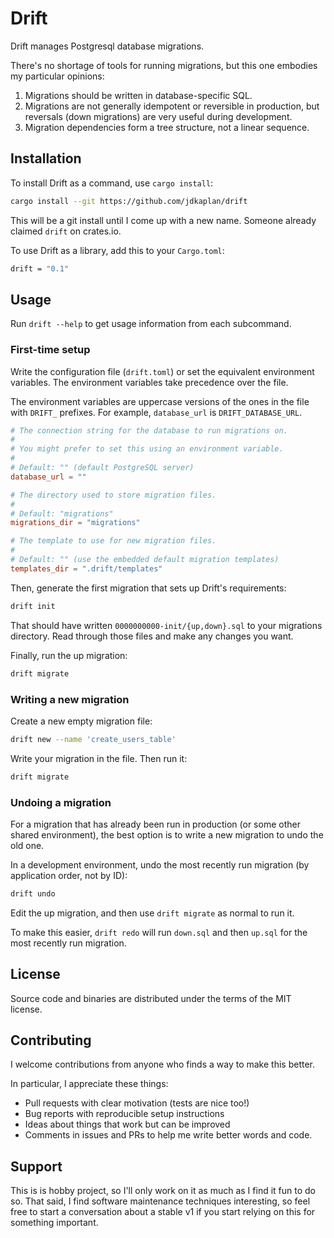 # Drift

Drift manages Postgresql database migrations.

There's no shortage of tools for running migrations, but this one embodies my
particular opinions:

1. Migrations should be written in database-specific SQL.
2. Migrations are not generally idempotent or reversible in production, but
   reversals (down migrations) are very useful during development.
3. Migration dependencies form a tree structure, not a linear sequence.

## Installation

To install Drift as a command, use `cargo install`:

```bash
cargo install --git https://github.com/jdkaplan/drift
```

This will be a git install until I come up with a new name. Someone already
claimed `drift` on crates.io.

To use Drift as a library, add this to your `Cargo.toml`:

```bash
drift = "0.1"
```

## Usage

Run `drift --help` to get usage information from each subcommand.

### First-time setup

Write the configuration file (`drift.toml`) or set the equivalent environment
variables. The environment variables take precedence over the file.

The environment variables are uppercase versions of the ones in the file with
`DRIFT_` prefixes. For example, `database_url` is `DRIFT_DATABASE_URL`.

```toml
# The connection string for the database to run migrations on.
#
# You might prefer to set this using an environment variable.
#
# Default: "" (default PostgreSQL server)
database_url = ""

# The directory used to store migration files.
#
# Default: "migrations"
migrations_dir = "migrations"

# The template to use for new migration files.
#
# Default: "" (use the embedded default migration templates)
templates_dir = ".drift/templates"
```

Then, generate the first migration that sets up Drift's requirements:

```bash
drift init
```

That should have written `0000000000-init/{up,down}.sql` to your migrations
directory. Read through those files and make any changes you want.

Finally, run the up migration:

```bash
drift migrate
```

### Writing a new migration

Create a new empty migration file:

```bash
drift new --name 'create_users_table'
```

Write your migration in the file. Then run it:

```bash
drift migrate
```

### Undoing a migration

For a migration that has already been run in production (or some other shared
environment), the best option is to write a new migration to undo the old one.

In a development environment, undo the most recently run migration (by
application order, not by ID):

```bash
drift undo
```

Edit the up migration, and then use `drift migrate` as normal to run it.

To make this easier, `drift redo` will run `down.sql` and then `up.sql` for the
most recently run migration.

## License

Source code and binaries are distributed under the terms of the MIT license.

## Contributing

I welcome contributions from anyone who finds a way to make this better.

In particular, I appreciate these things:
- Pull requests with clear motivation (tests are nice too!)
- Bug reports with reproducible setup instructions
- Ideas about things that work but can be improved
- Comments in issues and PRs to help me write better words and code.

## Support

This is is hobby project, so I'll only work on it as much as I find it fun to
do so. That said, I find software maintenance techniques interesting, so feel
free to start a conversation about a stable v1 if you start relying on this for
something important.
